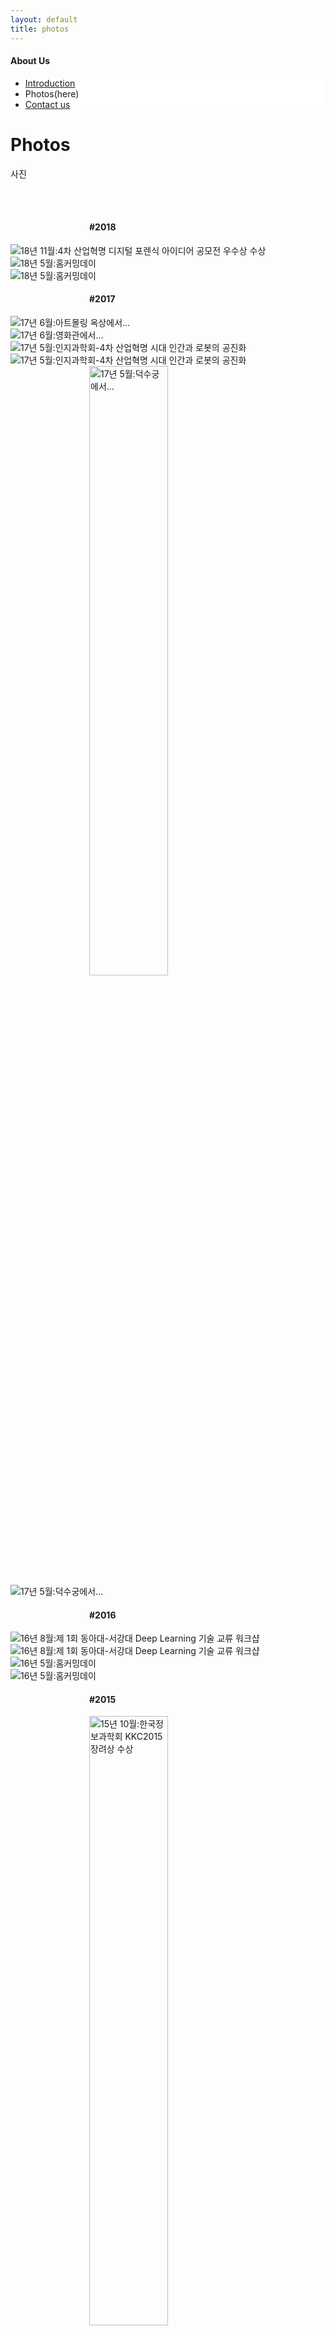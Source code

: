 ```yaml
---
layout: default
title: photos
---
```

<style>
	.center{
	display: block;
	margin-left: auto;
	margin-right: auto;
	width: 50%;
	}
	
</style>

<h4>About Us</h4>
 <div class="linklink" style = "background-color:#ffffff;border-radius:0 15px">
          <ul class="posts-list">
            <li class="post-link">
                <a class="post-title" href="https://youngjoongko.github.io/AboutUs/introduction/">Introduction </a>
            </li>
            <li>Photos(here)
            </li>
            <li class="post-link">
                <a class="post-title" href="https://youngjoongko.github.io/AboutUs/contactus/">Contact us</a>
            </li>
          </ul>
  </div>


<div class="post">
  <h1 class="pageTitle">Photos</h1>	
  <p class="meta">사진</p>
  
  <br><br>
  <h4 class = "center">#2018</h4>
  <div class="slider">
	<div><img src = "/assets/img/photos/0079.jpg" title = "18년 11월:4차 산업혁명 디지털 포렌식 아이디어 공모전 우수상 수상"/></div>
	<div><img src = "/assets/img/photos/0078.jpg" title = "18년 5월:홈커밍데이"/></div>
	<div><img src = "/assets/img/photos/0077.jpg" title = "18년 5월:홈커밍데이"/></div>
  </div>
  
  
  <h4 class = "center">#2017</h4>
  <div class="slider">
	<div><img src = "/assets/img/photos/0076.jpg" title = "17년 6월:아트몰링 옥상에서..."/></div>
	<div><img src = "/assets/img/photos/0075.jpg" title = "17년 6월:영화관에서..."/></div>
	<div><img src = "/assets/img/photos/0074.jpg" title = "17년 5월:인지과학회-4차 산업혁명 시대 인간과 로봇의 공진화"/></div>
	<div><img src = "/assets/img/photos/0073.jpg" title = "17년 5월:인지과학회-4차 산업혁명 시대 인간과 로봇의 공진화"/></div>
	<div><img class = "center" src = "/assets/img/photos/0072.jpg" title = "17년 5월:덕수궁에서..."/></div>
	<div><img src = "/assets/img/photos/0071.jpg" title = "17년 5월:덕수궁에서..."/></div>
  </div>
  
  <h4 class = "center">#2016</h4>
  <div class="slider">
	<div><img src = "/assets/img/photos/0070.jpg" title = "16년 8월:제 1회 동아대-서강대 Deep Learning 기술 교류 워크샵"/></div>
	<div><img src = "/assets/img/photos/0069.jpg" title = "16년 8월:제 1회 동아대-서강대 Deep Learning 기술 교류 워크샵"/></div>
	<div><img src = "/assets/img/photos/0068.jpg" title = "16년 5월:홈커밍데이"/></div>
	<div><img src = "/assets/img/photos/0067.jpg" title = "16년 5월:홈커밍데이"/></div>
  </div>
  
  <h4 class = "center">#2015</h4>
  <div class="slider">
	<div><img class = "center" src = "/assets/img/photos/0065.jpg" title = "15년 10월:한국정보과학회 KKC2015 장려상 수상"/></div>
	<div><img src = "/assets/img/photos/0064.jpg" title = "15년 10월:한글 및 한국어 정보처리 학술대회"/></div>
	<div><img class = "center" src = "/assets/img/photos/0063.jpg" title = "15년 10월:한글 및 한국어 정보처리 학술대회"/></div>
	<div><img src = "/assets/img/photos/0062.jpg" title = "15년 6월:한국정보과학회 KKC2015 우수논문상 수상"/></div>
	<div><img src = "/assets/img/photos/0061.jpg" title = "15년 6월:한국정보과학회 KKC2015 공헌상 수상"/></div>
	<div><img src = "/assets/img/photos/0060.jpg" title = "15년 6월:한국정보과학회 KKC2015"/></div>
	<div><img src = "/assets/img/photos/0059.jpg" title = "15년 6월:한국정보과학회 KKC2015"/></div>
	<div><img src = "/assets/img/photos/0058.jpg" title = "15년 1월:한국정보과학회 튜토리얼 : Deep Learning for NLP"/></div>
	<div><img src = "/assets/img/photos/0057.jpg" title = "15년 1월:허디거디에서.."/></div>
  </div>
  
  <h4 style = "text-align:center;">#2014</h4>
  <div class="slider">
	<div><img class = "center" src = "/assets/img/photos/0056.jpg" title = "14년 10월:국어정보처리 시스템 경진 대회 입상"/></div>
	<div><img src = "/assets/img/photos/0055.jpg" title = "14년 10월:국어정보처리 시스템 경진 대회"/></div>
	<div><img src = "/assets/img/photos/0054.jpg" title = "14년 10월:한국어 정보처리 학술대회"/></div>
	<div><img src = "/assets/img/photos/0053.jpg" title = "14년 10월:한국어 정보처리 학술대회"/></div>
	<div><img src = "/assets/img/photos/0052.jpg" title = "14년 10월:한국어 정보처리 학술대회"/></div>
	<div><img src = "/assets/img/photos/0051.jpg" title = "14년 10월:한국어 정보처리 학술대회"/></div>
	<div><img src = "/assets/img/photos/0050.jpg" title = "14년 5월:홈커밍데이"/></div>
	<div><img src = "/assets/img/photos/0049.jpg" title = "14년 2월:제주도 Qolt 워크샵"/></div>
	<div><img src = "/assets/img/photos/0048.jpg" title = "14년 2월:제주도 Qolt 워크샵"/></div>
  </div>

